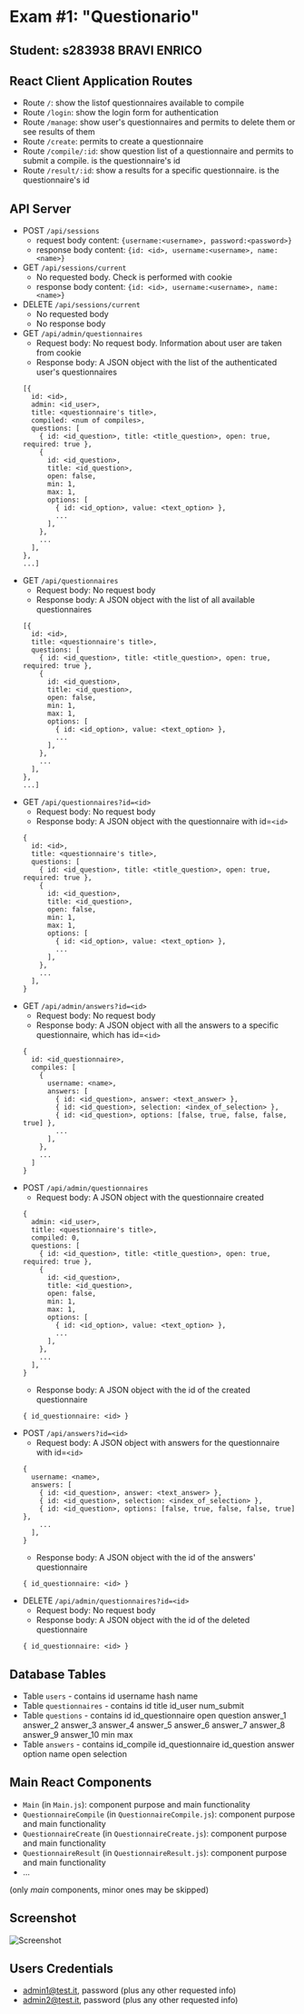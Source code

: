 # Exam #1: "Questionario"
## Student: s283938 BRAVI ENRICO 

## React Client Application Routes

- Route `/`: show the listof questionnaires available to compile
- Route `/login`: show the login form for authentication
- Route `/manage`: show user's questionnaires and permits to delete them or see results of them
- Route `/create`: permits to create a questionnaire
- Route `/compile/:id`: show question list of a questionnaire and permits to submit a compile. <id> is the questionnaire's id 
- Route `/result/:id`: show a results for a specific questionnaire. <id> is the questionnaire's id

## API Server

- POST `/api/sessions`
  - request body content: `{username:<username>, password:<password>}`
  - response body content: `{id: <id>, username:<username>, name:<name>}`
- GET `/api/sessions/current`
  - No requested body. Check is performed with cookie
  - response body content: `{id: <id>, username:<username>, name:<name>}`
- DELETE `/api/sessions/current`
  - No requested body
  - No response body
- GET `/api/admin/questionnaires`
  - Request body: No request body. Information about user are taken from cookie
  - Response body: A JSON object with the list of the authenticated user's questionnaires
  ```
  [{
    id: <id>,
    admin: <id_user>,
    title: <questionnaire's title>,
    compiled: <num of compiles>,
    questions: [
      { id: <id_question>, title: <title_question>, open: true, required: true },
      {
        id: <id_question>,
        title: <id_question>,
        open: false,
        min: 1,
        max: 1,
        options: [
          { id: <id_option>, value: <text_option> },
          ...
        ],
      },
      ...
    ],
  },
  ...]
  ```
- GET `/api/questionnaires`
  - Request body: No request body
  - Response body: A JSON object with the list of all available questionnaires
  ```
  [{
    id: <id>,
    title: <questionnaire's title>,
    questions: [
      { id: <id_question>, title: <title_question>, open: true, required: true },
      {
        id: <id_question>,
        title: <id_question>,
        open: false,
        min: 1,
        max: 1,
        options: [
          { id: <id_option>, value: <text_option> },
          ...
        ],
      },
      ...
    ],
  },
  ...]
  ```
- GET `/api/questionnaires?id=<id>`
  - Request body: No request body
  - Response body: A JSON object with the questionnaire with id=`<id>`
  ```
  {
    id: <id>,
    title: <questionnaire's title>,
    questions: [
      { id: <id_question>, title: <title_question>, open: true, required: true },
      {
        id: <id_question>,
        title: <id_question>,
        open: false,
        min: 1,
        max: 1,
        options: [
          { id: <id_option>, value: <text_option> },
          ...
        ],
      },
      ...
    ],
  }
  ```
- GET `/api/admin/answers?id=<id>`
  - Request body: No request body
  - Response body: A JSON object with all the answers to a specific questionnaire, which has id=`<id>`
  ```
  {
    id: <id_questionnaire>,
    compiles: [
      {
        username: <name>,
        answers: [
          { id: <id_question>, answer: <text_answer> },
          { id: <id_question>, selection: <index_of_selection> },
          { id: <id_question>, options: [false, true, false, false, true] },
          ...
        ],
      },
      ...
    ]
  }
  ```
- POST `/api/admin/questionnaires`
  - Request body: A JSON object with the questionnaire created
  ```
  {
    admin: <id_user>,
    title: <questionnaire's title>,
    compiled: 0,
    questions: [
      { id: <id_question>, title: <title_question>, open: true, required: true },
      {
        id: <id_question>,
        title: <id_question>,
        open: false,
        min: 1,
        max: 1,
        options: [
          { id: <id_option>, value: <text_option> },
          ...
        ],
      },
      ...
    ],
  }
  ```
  - Response body: A JSON object with the id of the created questionnaire
  ```
  { id_questionnaire: <id> }
  ```
- POST `/api/answers?id=<id>`
  - Request body: A JSON object with answers for the questionnaire with id=`<id>`
  ```
  {
    username: <name>,
    answers: [
      { id: <id_question>, answer: <text_answer> },
      { id: <id_question>, selection: <index_of_selection> },
      { id: <id_question>, options: [false, true, false, false, true] },
      ...
    ],
  }
  ```
  - Response body: A JSON object with the id of the answers' questionnaire 
  ```
  { id_questionnaire: <id> }
  ```
- DELETE `/api/admin/questionnaires?id=<id>`
  - Request body: No request body
  - Response body: A JSON object with the id of the deleted questionnaire 
  ```
  { id_questionnaire: <id> }
  ```
## Database Tables

- Table `users` - contains id username hash name
- Table `questionnaires` - contains id title id_user num_submit
- Table `questions` - contains id id_questionnaire open question answer_1 answer_2 answer_3 answer_4 answer_5 answer_6 answer_7 answer_8 answer_9 answer_10 min max
- Table `answers` - contains id_compile id_questionnaire id_question answer option name open selection

## Main React Components

- `Main` (in `Main.js`): component purpose and main functionality
- `QuestionnaireCompile` (in `QuestionnaireCompile.js`): component purpose and main functionality
- `QuestionnaireCreate` (in `QuestionnaireCreate.js`): component purpose and main functionality
- `QuestionnaireResult` (in `QuestionnaireResult.js`): component purpose and main functionality
- ...

(only _main_ components, minor ones may be skipped)

## Screenshot

![Screenshot](./img/screenshot.jpg)

## Users Credentials

- admin1@test.it, password (plus any other requested info)
- admin2@test.it, password (plus any other requested info)
